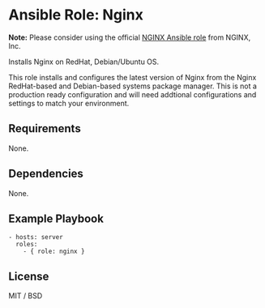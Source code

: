 # Ansible Role: Nginx

**Note:** Please consider using the official [NGINX Ansible role](https://github.com/nginxinc/ansible-role-nginx) from NGINX, Inc.

Installs Nginx on RedHat, Debian/Ubuntu OS.

This role installs and configures the latest version of Nginx from the Nginx RedHat-based and Debian-based systems package manager. This is not a production ready configuration and will need addtional configurations and settings to match your environment.

## Requirements

None.

## Dependencies

None.

## Example Playbook

    - hosts: server
      roles:
        - { role: nginx }

## License

MIT / BSD